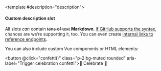 <script setup lang="ts">
import { useData } from 'vitepress'

const { isDark } = useData()

async function confetti() {
  (await import('https://esm.sh/canvas-confetti')).default()
}
</script>

<OAOperation operationId="getAllArtists" :isDark="isDark">

<template #description="description">

#### Custom description slot

All slots *can* contain ~~tons of text~~ **Markdown**. [If GitHub supports the syntax](https://docs.github.com/en/get-started/writing-on-github/getting-started-with-writing-and-formatting-on-github/basic-writing-and-formatting-syntax), chances are we’re supporting it, too. You can even create [internal links to reference endpoints](#responses).

You can also include custom Vue components or HTML elements:

<button @click="confetti()" class="p-2 bg-muted rounded" aria-label="Trigger celebration confetti">:tada: Celebrate :tada:</button>

</template>

</OAOperation>
